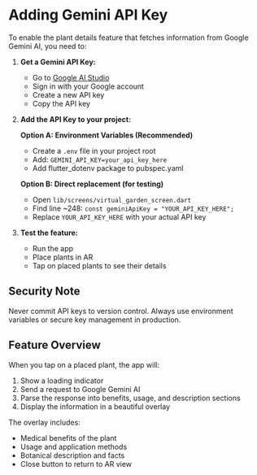 # Adding Gemini API Key

To enable the plant details feature that fetches information from Google Gemini AI, you need to:

1. **Get a Gemini API Key:**

   - Go to [Google AI Studio](https://aistudio.google.com/app/apikey)
   - Sign in with your Google account
   - Create a new API key
   - Copy the API key

2. **Add the API Key to your project:**

   **Option A: Environment Variables (Recommended)**

   - Create a `.env` file in your project root
   - Add: `GEMINI_API_KEY=your_api_key_here`
   - Add flutter_dotenv package to pubspec.yaml

   **Option B: Direct replacement (for testing)**

   - Open `lib/screens/virtual_garden_screen.dart`
   - Find line ~248: `const geminiApiKey = "YOUR_API_KEY_HERE";`
   - Replace `YOUR_API_KEY_HERE` with your actual API key

3. **Test the feature:**
   - Run the app
   - Place plants in AR
   - Tap on placed plants to see their details

## Security Note

Never commit API keys to version control. Always use environment variables or secure key management in production.

## Feature Overview

When you tap on a placed plant, the app will:

1. Show a loading indicator
2. Send a request to Google Gemini AI
3. Parse the response into benefits, usage, and description sections
4. Display the information in a beautiful overlay

The overlay includes:

- Medical benefits of the plant
- Usage and application methods
- Botanical description and facts
- Close button to return to AR view
